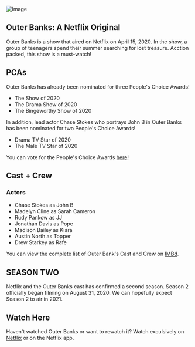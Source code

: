 ![Image](https://www.kolpaper.com/wp-content/uploads/2020/05/Outer-Banks-Desktop-Wallpaper.jpg)
## Outer Banks: A Netflix Original

Outer Banks is a show that aired on Netflix on April 15, 2020. In the show, a group of teenagers spend their summer searching for lost treasure. Acction packed, this show is a must-watch!

## PCAs

Outer Banks has already been nominated for three People's Choice Awards!
- The Show of 2020
- The Drama Show of 2020
- The Bingeworthy Show of 2020

In addition, lead actor Chase Stokes who portrays John B in Outer Banks has been nominated for two People's Choice Awards!
- Drama TV Star of 2020
- The Male TV Star of 2020

You can vote for the People's Choice Awards [here](https://pca.eonline.com)!

## Cast + Crew

### Actors
- Chase Stokes as John B
- Madelyn Cline as Sarah Cameron
- Rudy Pankow as JJ
- Jonathan Davis as Pope
- Madison Bailey as Kiara
- Austin North as Topper
- Drew Starkey as Rafe

You can view the complete list of Outer Bank's Cast and Crew on [IMBd](https://www.imdb.com/title/tt10293938/fullcredits).

## SEASON TWO
Netflix and the Outer Banks cast has confirmed a second season. Season 2 officially began filming on August 31, 2020. We can hopefully expect Season 2 to air in 2021.

## Watch Here
Haven't watched Outer Banks or want to rewatch it? Watch exculsively on [Netflix](https://www.netflix.com) or on the Netflix app.
